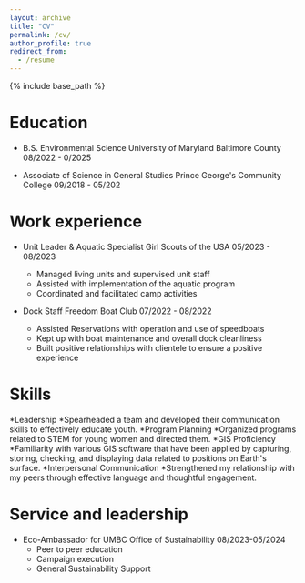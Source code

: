 ```yaml
---
layout: archive
title: "CV"
permalink: /cv/
author_profile: true
redirect_from:
  - /resume
---
```


{% include base_path %}

Education
======
* B.S. Environmental Science
University of Maryland Baltimore County 08/2022 - 0/2025

* Associate of Science in General Studies
Prince George's Community College 09/2018 - 05/202


Work experience
======
* Unit Leader & Aquatic Specialist
Girl Scouts of the USA 05/2023 - 08/2023
   * Managed living units and supervised unit staff
   * Assisted with implementation of the aquatic program
   * Coordinated and facilitated camp activities

* Dock Staff
Freedom Boat Club 07/2022 - 08/2022
   * Assisted Reservations with operation and use of speedboats
   * Kept up with boat maintenance and overall dock cleanliness
   * Built positive relationships with clientele to ensure a positive
experience

  
Skills
======
*Leadership
  *Spearheaded a team and developed
  their communication skills to effectively
  educate youth.
*Program Planning
  *Organized programs related to STEM for
   young women and directed them.
*GIS Proficiency
  *Familiarity with various GIS software that
   have been applied by capturing, storing,
   checking, and displaying data related to
   positions on Earth's surface.
*Interpersonal Communication
  *Strengthened my relationship with my
   peers through effective language and
   thoughtful engagement.   

  
Service and leadership
======
* Eco-Ambassador for UMBC Office of Sustainability
08/2023-05/2024
  * Peer to peer education
  * Campaign execution
  * General Sustainability Support
